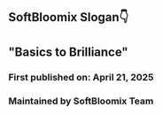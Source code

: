 ## SoftBloomix Slogan👇

## "Basics to Brilliance"
### First published on: April 21, 2025
### Maintained by SoftBloomix Team

